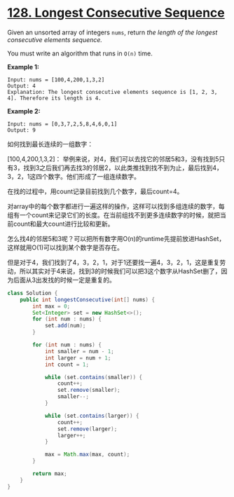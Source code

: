 # [128. Longest Consecutive Sequence](https://leetcode.com/problems/longest-consecutive-sequence/)

Given an unsorted array of integers `nums`, return *the length of the longest consecutive elements sequence.*

You must write an algorithm that runs in `O(n)` time.

 

**Example 1:**

```
Input: nums = [100,4,200,1,3,2]
Output: 4
Explanation: The longest consecutive elements sequence is [1, 2, 3, 4]. Therefore its length is 4.
```

**Example 2:**

```
Input: nums = [0,3,7,2,5,8,4,6,0,1]
Output: 9
```



如何找到最长连续的一组数字：

[100,4,200,1,3,2]： 举例来说，对4，我们可以去找它的邻居5和3，没有找到5只有3，找到3之后我们再去找3的邻居2，以此类推找到找不到为止，最后找到4，3，2，1这四个数字。他们形成了一组连续数字。

在找的过程中，用count记录目前找到几个数字，最后count=4。

对array中的每个数字都进行一遍这样的操作，这样可以找到多组连续的数字，每组有一个count来记录它们的长度。在当前组找不到更多连续数字的时候，就把当前count和最大count进行比较和更新。

怎么找4的邻居5和3呢？可以把所有数字用O(n)的runtime先提前放进HashSet，这样就用O(1)可以找到某个数字是否存在。

但是对于4，我们找到了4，3，2，1，对于1还要找一遍4，3，2，1，这是重复劳动，所以其实对于4来说，找到3的时候我们可以把3这个数字从HashSet删了，因为后面从3出发找的时候一定是重复的。

```java
class Solution {
    public int longestConsecutive(int[] nums) {
        int max = 0;
        Set<Integer> set = new HashSet<>();
        for (int num : nums) {
            set.add(num);
        }

        for (int num : nums) {
            int smaller = num - 1;
            int larger = num + 1;
            int count = 1;

            while (set.contains(smaller)) {
                count++;
                set.remove(smaller);
                smaller--;
            }

            while (set.contains(larger)) {
                count++;
                set.remove(larger);
                larger++;
            }

            max = Math.max(max, count);
        }

        return max;
    }
}
```

